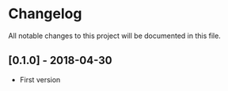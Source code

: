 # Changelog
All notable changes to this project will be documented in this file.

## [0.1.0] - 2018-04-30
- First version